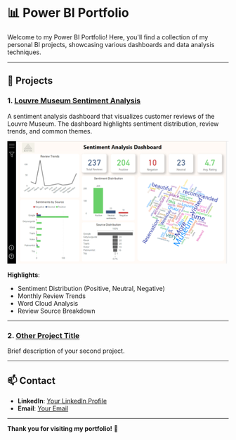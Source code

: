 # 📊 Power BI Portfolio

Welcome to my Power BI Portfolio! Here, you'll find a collection of my personal BI projects, showcasing various dashboards and data analysis techniques.

---

## 🚀 **Projects**

### 1. [Louvre Museum Sentiment Analysis](./sentiment_analysis_dashboard) 

A sentiment analysis dashboard that visualizes customer reviews of the Louvre Museum. The dashboard highlights sentiment distribution, review trends, and common themes.

![Louvre Dashboard](/sentiment_analysis_preview.png)

**Highlights**:
- Sentiment Distribution (Positive, Neutral, Negative)
- Monthly Review Trends
- Word Cloud Analysis
- Review Source Breakdown

---

### 2. [Other Project Title](./Other-Project/README.md)

Brief description of your second project.

---

## 📫 **Contact**

- **LinkedIn**: [Your LinkedIn Profile](#)
- **Email**: [Your Email](mailto:youremail@example.com)

---

**Thank you for visiting my portfolio!** 🚀
